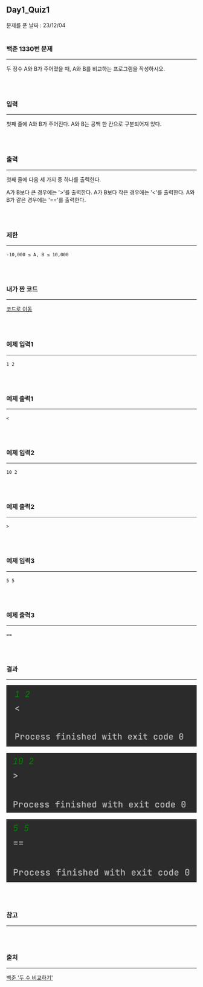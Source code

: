 ## Day1_Quiz1
문제를 푼 날짜 : 23/12/04
<br />
<br />

### 백준 1330번 문제
---
두 정수 A와 B가 주어졌을 때, A와 B를 비교하는 프로그램을 작성하시오.

<br />
<br />

### 입력
---
첫째 줄에 A와 B가 주어진다. A와 B는 공백 한 칸으로 구분되어져 있다.

<br />
<br />

### 출력
---
첫째 줄에 다음 세 가지 중 하나를 출력한다.

A가 B보다 큰 경우에는 '>'를 출력한다.
A가 B보다 작은 경우에는 '<'를 출력한다.
A와 B가 같은 경우에는 '=='를 출력한다.

<br />
<br />

### 제한
---
`-10,000 ≤ A, B ≤ 10,000`

<br />
<br />

### 내가 짠 코드
---
[코드로 이동](/algorithm-study-project/src/w2/d1/CompareTwoNum.java)

<br />
<br />

### 예제 입력1
---
`1 2`

<br />
<br />

### 예제 출력1
---
`<`

<br />
<br />

### 예제 입력2
---
`10 2`

<br />
<br />

### 예제 출력2
---
`>`

<br />
<br />

### 예제 입력3
---
`5 5`

<br />
<br />

### 예제 출력3
---
`==`

<br />
<br />

### 결과
---
![images-001](images/d1q1-001.png)

![images-002](images/d1q1-002.png)

![images-003](images/d1q1-003.png)

<br />
<br />

### 참고
---

<br />
<br />

### 출처
---
[백준 '두 수 비교하기'](https://www.acmicpc.net/problem/1330)